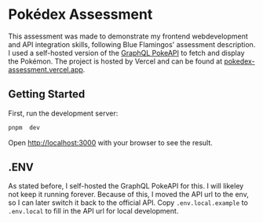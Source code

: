 # Pokédex Assessment

This assessment was made to demonstrate my frontend webdevelopment and API integration skills, following Blue Flamingos' assessment description. I used a self-hosted version of the [GraphQL PokeAPI](https://pokeapi.co/docs/graphql) to fetch and display the Pokémon.
The project is hosted by Vercel and can be found at [pokedex-assessment.vercel.app](https://pokedex-assessment.vercel.app).

## Getting Started

First, run the development server:

```bash
pnpm  dev
```

Open [http://localhost:3000](http://localhost:3000) with your browser to see the result.

## .ENV

As stated before, I self-hosted the GraphQL PokeAPI for this. I will likeley not keep it running forever.
Because of this, I moved the API url to the env, so I can later switch it back to the official API.
Copy `.env.local.example` to `.env.local` to fill in the API url for local development.
